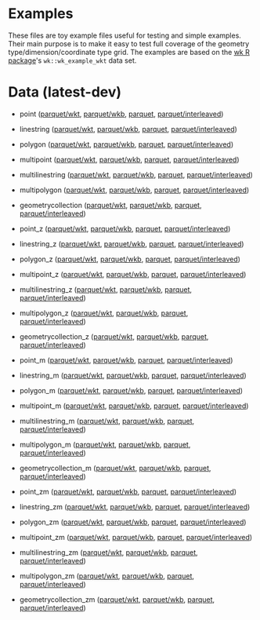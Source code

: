 
# Examples

These files are toy example files useful for testing and simple examples. Their main purpose is to make it easy to test full coverage of the geometry type/dimension/coordinate type grid. The examples are based on the [wk R package](https://github.com/paleolimbot/wk)'s `wk::wk_example_wkt` data set.

# Data (latest-dev)

- point ([parquet/wkt](https://raw.githubusercontent.com/geoarrow/geoarrow-data/main/example/point-wkt.parquet), [parquet/wkb](https://raw.githubusercontent.com/geoarrow/geoarrow-data/main/example/point-wkb.parquet), [parquet](https://raw.githubusercontent.com/geoarrow/geoarrow-data/main/example/point.parquet), [parquet/interleaved](https://raw.githubusercontent.com/geoarrow/geoarrow-data/main/example/point-interleaved.parquet))
- linestring ([parquet/wkt](https://raw.githubusercontent.com/geoarrow/geoarrow-data/main/example/linestring-wkt.parquet), [parquet/wkb](https://raw.githubusercontent.com/geoarrow/geoarrow-data/main/example/linestring-wkb.parquet), [parquet](https://raw.githubusercontent.com/geoarrow/geoarrow-data/main/example/linestring.parquet), [parquet/interleaved](https://raw.githubusercontent.com/geoarrow/geoarrow-data/main/example/linestring-interleaved.parquet))
- polygon ([parquet/wkt](https://raw.githubusercontent.com/geoarrow/geoarrow-data/main/example/polygon-wkt.parquet), [parquet/wkb](https://raw.githubusercontent.com/geoarrow/geoarrow-data/main/example/polygon-wkb.parquet), [parquet](https://raw.githubusercontent.com/geoarrow/geoarrow-data/main/example/polygon.parquet), [parquet/interleaved](https://raw.githubusercontent.com/geoarrow/geoarrow-data/main/example/polygon-interleaved.parquet))
- multipoint ([parquet/wkt](https://raw.githubusercontent.com/geoarrow/geoarrow-data/main/example/multipoint-wkt.parquet), [parquet/wkb](https://raw.githubusercontent.com/geoarrow/geoarrow-data/main/example/multipoint-wkb.parquet), [parquet](https://raw.githubusercontent.com/geoarrow/geoarrow-data/main/example/multipoint.parquet), [parquet/interleaved](https://raw.githubusercontent.com/geoarrow/geoarrow-data/main/example/multipoint-interleaved.parquet))
- multilinestring ([parquet/wkt](https://raw.githubusercontent.com/geoarrow/geoarrow-data/main/example/multilinestring-wkt.parquet), [parquet/wkb](https://raw.githubusercontent.com/geoarrow/geoarrow-data/main/example/multilinestring-wkb.parquet), [parquet](https://raw.githubusercontent.com/geoarrow/geoarrow-data/main/example/multilinestring.parquet), [parquet/interleaved](https://raw.githubusercontent.com/geoarrow/geoarrow-data/main/example/multilinestring-interleaved.parquet))
- multipolygon ([parquet/wkt](https://raw.githubusercontent.com/geoarrow/geoarrow-data/main/example/multipolygon-wkt.parquet), [parquet/wkb](https://raw.githubusercontent.com/geoarrow/geoarrow-data/main/example/multipolygon-wkb.parquet), [parquet](https://raw.githubusercontent.com/geoarrow/geoarrow-data/main/example/multipolygon.parquet), [parquet/interleaved](https://raw.githubusercontent.com/geoarrow/geoarrow-data/main/example/multipolygon-interleaved.parquet))
- geometrycollection ([parquet/wkt](https://raw.githubusercontent.com/geoarrow/geoarrow-data/main/example/geometrycollection-wkt.parquet), [parquet/wkb](https://raw.githubusercontent.com/geoarrow/geoarrow-data/main/example/geometrycollection-wkb.parquet), [parquet](https://raw.githubusercontent.com/geoarrow/geoarrow-data/main/example/geometrycollection.parquet), [parquet/interleaved](https://raw.githubusercontent.com/geoarrow/geoarrow-data/main/example/geometrycollection-interleaved.parquet))

- point_z ([parquet/wkt](https://raw.githubusercontent.com/geoarrow/geoarrow-data/main/example/point_z-wkt.parquet), [parquet/wkb](https://raw.githubusercontent.com/geoarrow/geoarrow-data/main/example/point_z-wkb.parquet), [parquet](https://raw.githubusercontent.com/geoarrow/geoarrow-data/main/example/point_z.parquet), [parquet/interleaved](https://raw.githubusercontent.com/geoarrow/geoarrow-data/main/example/point_z-interleaved.parquet))
- linestring_z ([parquet/wkt](https://raw.githubusercontent.com/geoarrow/geoarrow-data/main/example/linestring_z-wkt.parquet), [parquet/wkb](https://raw.githubusercontent.com/geoarrow/geoarrow-data/main/example/linestring_z-wkb.parquet), [parquet](https://raw.githubusercontent.com/geoarrow/geoarrow-data/main/example/linestring_z.parquet), [parquet/interleaved](https://raw.githubusercontent.com/geoarrow/geoarrow-data/main/example/linestring_z-interleaved.parquet))
- polygon_z ([parquet/wkt](https://raw.githubusercontent.com/geoarrow/geoarrow-data/main/example/polygon_z-wkt.parquet), [parquet/wkb](https://raw.githubusercontent.com/geoarrow/geoarrow-data/main/example/polygon_z-wkb.parquet), [parquet](https://raw.githubusercontent.com/geoarrow/geoarrow-data/main/example/polygon_z.parquet), [parquet/interleaved](https://raw.githubusercontent.com/geoarrow/geoarrow-data/main/example/polygon_z-interleaved.parquet))
- multipoint_z ([parquet/wkt](https://raw.githubusercontent.com/geoarrow/geoarrow-data/main/example/multipoint_z-wkt.parquet), [parquet/wkb](https://raw.githubusercontent.com/geoarrow/geoarrow-data/main/example/multipoint_z-wkb.parquet), [parquet](https://raw.githubusercontent.com/geoarrow/geoarrow-data/main/example/multipoint_z.parquet), [parquet/interleaved](https://raw.githubusercontent.com/geoarrow/geoarrow-data/main/example/multipoint_z-interleaved.parquet))
- multilinestring_z ([parquet/wkt](https://raw.githubusercontent.com/geoarrow/geoarrow-data/main/example/multilinestring_z-wkt.parquet), [parquet/wkb](https://raw.githubusercontent.com/geoarrow/geoarrow-data/main/example/multilinestring_z-wkb.parquet), [parquet](https://raw.githubusercontent.com/geoarrow/geoarrow-data/main/example/multilinestring_z.parquet), [parquet/interleaved](https://raw.githubusercontent.com/geoarrow/geoarrow-data/main/example/multilinestring_z-interleaved.parquet))
- multipolygon_z ([parquet/wkt](https://raw.githubusercontent.com/geoarrow/geoarrow-data/main/example/multipolygon_z-wkt.parquet), [parquet/wkb](https://raw.githubusercontent.com/geoarrow/geoarrow-data/main/example/multipolygon_z-wkb.parquet), [parquet](https://raw.githubusercontent.com/geoarrow/geoarrow-data/main/example/multipolygon_z.parquet), [parquet/interleaved](https://raw.githubusercontent.com/geoarrow/geoarrow-data/main/example/multipolygon_z-interleaved.parquet))
- geometrycollection_z ([parquet/wkt](https://raw.githubusercontent.com/geoarrow/geoarrow-data/main/example/geometrycollection_z-wkt.parquet), [parquet/wkb](https://raw.githubusercontent.com/geoarrow/geoarrow-data/main/example/geometrycollection_z-wkb.parquet), [parquet](https://raw.githubusercontent.com/geoarrow/geoarrow-data/main/example/geometrycollection_z.parquet), [parquet/interleaved](https://raw.githubusercontent.com/geoarrow/geoarrow-data/main/example/geometrycollection_z-interleaved.parquet))

- point_m ([parquet/wkt](https://raw.githubusercontent.com/geoarrow/geoarrow-data/main/example/point_m-wkt.parquet), [parquet/wkb](https://raw.githubusercontent.com/geoarrow/geoarrow-data/main/example/point_m-wkb.parquet), [parquet](https://raw.githubusercontent.com/geoarrow/geoarrow-data/main/example/point_m.parquet), [parquet/interleaved](https://raw.githubusercontent.com/geoarrow/geoarrow-data/main/example/point_m-interleaved.parquet))
- linestring_m ([parquet/wkt](https://raw.githubusercontent.com/geoarrow/geoarrow-data/main/example/linestring_m-wkt.parquet), [parquet/wkb](https://raw.githubusercontent.com/geoarrow/geoarrow-data/main/example/linestring_m-wkb.parquet), [parquet](https://raw.githubusercontent.com/geoarrow/geoarrow-data/main/example/linestring_m.parquet), [parquet/interleaved](https://raw.githubusercontent.com/geoarrow/geoarrow-data/main/example/linestring_m-interleaved.parquet))
- polygon_m ([parquet/wkt](https://raw.githubusercontent.com/geoarrow/geoarrow-data/main/example/polygon_m-wkt.parquet), [parquet/wkb](https://raw.githubusercontent.com/geoarrow/geoarrow-data/main/example/polygon_m-wkb.parquet), [parquet](https://raw.githubusercontent.com/geoarrow/geoarrow-data/main/example/polygon_m.parquet), [parquet/interleaved](https://raw.githubusercontent.com/geoarrow/geoarrow-data/main/example/polygon_m-interleaved.parquet))
- multipoint_m ([parquet/wkt](https://raw.githubusercontent.com/geoarrow/geoarrow-data/main/example/multipoint_m-wkt.parquet), [parquet/wkb](https://raw.githubusercontent.com/geoarrow/geoarrow-data/main/example/multipoint_m-wkb.parquet), [parquet](https://raw.githubusercontent.com/geoarrow/geoarrow-data/main/example/multipoint_m.parquet), [parquet/interleaved](https://raw.githubusercontent.com/geoarrow/geoarrow-data/main/example/multipoint_m-interleaved.parquet))
- multilinestring_m ([parquet/wkt](https://raw.githubusercontent.com/geoarrow/geoarrow-data/main/example/multilinestring_m-wkt.parquet), [parquet/wkb](https://raw.githubusercontent.com/geoarrow/geoarrow-data/main/example/multilinestring_m-wkb.parquet), [parquet](https://raw.githubusercontent.com/geoarrow/geoarrow-data/main/example/multilinestring_m.parquet), [parquet/interleaved](https://raw.githubusercontent.com/geoarrow/geoarrow-data/main/example/multilinestring_m-interleaved.parquet))
- multipolygon_m ([parquet/wkt](https://raw.githubusercontent.com/geoarrow/geoarrow-data/main/example/multipolygon_m-wkt.parquet), [parquet/wkb](https://raw.githubusercontent.com/geoarrow/geoarrow-data/main/example/multipolygon_m-wkb.parquet), [parquet](https://raw.githubusercontent.com/geoarrow/geoarrow-data/main/example/multipolygon_m.parquet), [parquet/interleaved](https://raw.githubusercontent.com/geoarrow/geoarrow-data/main/example/multipolygon_m-interleaved.parquet))
- geometrycollection_m ([parquet/wkt](https://raw.githubusercontent.com/geoarrow/geoarrow-data/main/example/geometrycollection_m-wkt.parquet), [parquet/wkb](https://raw.githubusercontent.com/geoarrow/geoarrow-data/main/example/geometrycollection_m-wkb.parquet), [parquet](https://raw.githubusercontent.com/geoarrow/geoarrow-data/main/example/geometrycollection_m.parquet), [parquet/interleaved](https://raw.githubusercontent.com/geoarrow/geoarrow-data/main/example/geometrycollection_m-interleaved.parquet))

- point_zm ([parquet/wkt](https://raw.githubusercontent.com/geoarrow/geoarrow-data/main/example/point_zm-wkt.parquet), [parquet/wkb](https://raw.githubusercontent.com/geoarrow/geoarrow-data/main/example/point_zm-wkb.parquet), [parquet](https://raw.githubusercontent.com/geoarrow/geoarrow-data/main/example/point_zm.parquet), [parquet/interleaved](https://raw.githubusercontent.com/geoarrow/geoarrow-data/main/example/point_zm-interleaved.parquet))
- linestring_zm ([parquet/wkt](https://raw.githubusercontent.com/geoarrow/geoarrow-data/main/example/linestring_zm-wkt.parquet), [parquet/wkb](https://raw.githubusercontent.com/geoarrow/geoarrow-data/main/example/linestring_zm-wkb.parquet), [parquet](https://raw.githubusercontent.com/geoarrow/geoarrow-data/main/example/linestring_zm.parquet), [parquet/interleaved](https://raw.githubusercontent.com/geoarrow/geoarrow-data/main/example/linestring_zm-interleaved.parquet))
- polygon_zm ([parquet/wkt](https://raw.githubusercontent.com/geoarrow/geoarrow-data/main/example/polygon_zm-wkt.parquet), [parquet/wkb](https://raw.githubusercontent.com/geoarrow/geoarrow-data/main/example/polygon_zm-wkb.parquet), [parquet](https://raw.githubusercontent.com/geoarrow/geoarrow-data/main/example/polygon_zm.parquet), [parquet/interleaved](https://raw.githubusercontent.com/geoarrow/geoarrow-data/main/example/polygon_zm-interleaved.parquet))
- multipoint_zm ([parquet/wkt](https://raw.githubusercontent.com/geoarrow/geoarrow-data/main/example/multipoint_zm-wkt.parquet), [parquet/wkb](https://raw.githubusercontent.com/geoarrow/geoarrow-data/main/example/multipoint_zm-wkb.parquet), [parquet](https://raw.githubusercontent.com/geoarrow/geoarrow-data/main/example/multipoint_zm.parquet), [parquet/interleaved](https://raw.githubusercontent.com/geoarrow/geoarrow-data/main/example/multipoint_zm-interleaved.parquet))
- multilinestring_zm ([parquet/wkt](https://raw.githubusercontent.com/geoarrow/geoarrow-data/main/example/multilinestring_zm-wkt.parquet), [parquet/wkb](https://raw.githubusercontent.com/geoarrow/geoarrow-data/main/example/multilinestring_zm-wkb.parquet), [parquet](https://raw.githubusercontent.com/geoarrow/geoarrow-data/main/example/multilinestring_zm.parquet), [parquet/interleaved](https://raw.githubusercontent.com/geoarrow/geoarrow-data/main/example/multilinestring_zm-interleaved.parquet))
- multipolygon_zm ([parquet/wkt](https://raw.githubusercontent.com/geoarrow/geoarrow-data/main/example/multipolygon_zm-wkt.parquet), [parquet/wkb](https://raw.githubusercontent.com/geoarrow/geoarrow-data/main/example/multipolygon_zm-wkb.parquet), [parquet](https://raw.githubusercontent.com/geoarrow/geoarrow-data/main/example/multipolygon_zm.parquet), [parquet/interleaved](https://raw.githubusercontent.com/geoarrow/geoarrow-data/main/example/multipolygon_zm-interleaved.parquet))
- geometrycollection_zm ([parquet/wkt](https://raw.githubusercontent.com/geoarrow/geoarrow-data/main/example/geometrycollection_zm-wkt.parquet), [parquet/wkb](https://raw.githubusercontent.com/geoarrow/geoarrow-data/main/example/geometrycollection_zm-wkb.parquet), [parquet](https://raw.githubusercontent.com/geoarrow/geoarrow-data/main/example/geometrycollection_zm.parquet), [parquet/interleaved](https://raw.githubusercontent.com/geoarrow/geoarrow-data/main/example/geometrycollection_zm-interleaved.parquet))
